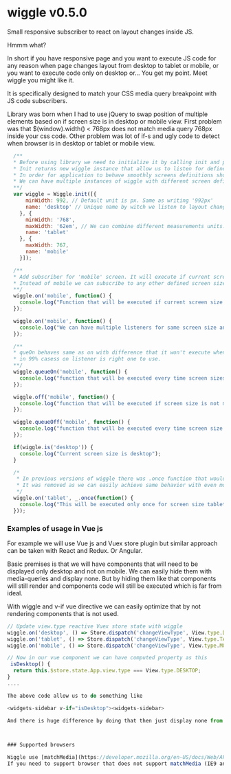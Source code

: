 # wiggle v0.5.0

Small responsive subscriber to react on layout changes inside JS.

Hmmm what?

In short if you have responsive page and you want to execute JS code for any reason when page changes layout from desktop to tablet or mobile, or you want to execute code only on desktop or... You get my point. Meet wiggle you might like it.

It is specifically designed to match your CSS media query breakpoint with JS code subscribers.

Library was born when I had to use jQuery to swap position of multiple elements based on if screen size is in desktop or mobile view.
First problem was that $(window).width() < 768px does not match media query 768px inside your css code.
Other problem was lot of if-s and ugly code to detect when browser is in desktop or tablet or mobile view.


```javascript
  /**
  * Before using library we need to initialize it by calling init and passing our application screen definitions.
  * Init returns new wiggle instance that allow us to listen for defined screens definitions
  * In order for application to behave smoothly screens definitions should match application CSS breakpoints.
  * We can have multiple instances of wiggle with different screen definitions. In 99% only one instance is required and desired.
  **/
  var wiggle = Wiggle.init([{
      minWidth: 992, // Default unit is px. Same as writing '992px'
      name: 'desktop' // Unique name by witch we listen to layout changes. Can be any string but have to be unique for each screen.
    }, {
      minWidth: '768',
      maxWidth: '62em', // We can combine different measurements units. That does not mean we should!
      name: 'tablet'
    }, {
      maxWidth: 767,
      name: 'mobile'
    }]);

  /**
  * Add subscriber for 'mobile' screen. It will execute if current screen size is mobile and every time we switch from some other screens size to mobile.
  * Instead of mobile we can subscribe to any other defined screen size like 'desktop' or 'tablet'
  **/
  wiggle.on('mobile', function() {
    console.log("Function that will be executed if current screen size is mobile and every time screen sizes switches to mobile");
  });

  wiggle.on('mobile', function() {
    console.log("We can have multiple listeners for same screen size and each will be executed.");
  });

  /**
  * queOn behaves same as on with difference that it won't execute when declared only when screen size changes from some other screen size to defined screen size.
  * in 99% casess on listener is right one to use.
  **/
  wiggle.queueOn('mobile', function() {
    console.log("function that will be executed every time screen sizes switches to mobile size");
  });

  wiggle.off('mobile', function() {
    console.log("function that will be executed if screen size is not mobile and every time screen size stops to be mobile");
  });

  wiggle.queueOff('mobile', function() {
    console.log("function that will be executed every time screen size stops to be mobile");
  });

  if(wiggle.is('desktop')) {
    console.log("Current screen size is desktop");
  }

  /*
   * In previous versions of wiggle there was .once function that would execute only once when we match screen size.
   * It was removed as we can easily achieve same behavior with even more flexibility by using lodash once or similar solutions.
   */
  wiggle.on('tablet', _.once(function() {
    console.log("This will be executed only once for screen size tablet");
  }));
```

### Examples of usage in Vue js

For example we will use Vue js and Vuex store plugin but similar approach can be taken with React and Redux. Or Angular.

Basic premises is that we will have components that will need to be displayed only desktop and not on mobile.
We can easily hide them with media-queries and display none. But by hiding them like that components will still render and components code will still be executed which is far from ideal.

With wiggle and v-if vue directive we can easily optimize that by not rendering components that is not used.

```javascript
// Update view.type reactive Vuex store state with wiggle
wiggle.on('desktop', () => Store.dispatch('changeViewType', View.type.DESKTOP));
wiggle.on('tablet', () => Store.dispatch('changeViewType', View.type.TABLET));
wiggle.on('mobile', () => Store.dispatch('changeViewType', View.type.MOBILE));

// Now in our vue component we can have computed property as this
 isDesktop() {
  return this.$store.state.App.view.type === View.type.DESKTOP;
}
....

The above code allow us to do something like

<widgets-sidebar v-if="isDesktop"><widgets-sidebar>

And there is huge difference by doing that then just display none from css.



### Supported browsers

Wiggle use [matchMedia](https://developer.mozilla.org/en-US/docs/Web/API/Window/matchMedia) to detect layout changes.
If you need to support browser that does not support matchMedia (IE9 and below) you need to include [matchMedia polyfill](https://github.com/paulirish/matchMedia.js) before using this library.

